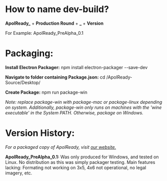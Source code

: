 # How to name dev-build?

**ApolReady_** + **Production Round** + **_** + **Version**

For Example: ApolReady_PreAlpha_0.1

# Packaging:

**Install Electron Packager:** npm install electron-packager --save-dev

**Navigate to folder containing Package.json:** cd /ApolReady-Source/Desktop/

**Create Package:** npm run package-win

*Note: replace package-win with package-mac or package-linux depending on system. Additionally, package-win only runs on machines with the 'wine executable' in the System PATH. Otherwise, package on Windows.*

# Version History:

*For a packaged copy of ApolReady, visit [our website.](https://Aaron-Mann.github.io/ApolReady)*

**ApolReady_PreAlpha_0.1:** Was only produced for Windows, and tested on Linux. No distribution as this was simply packager testing. Main features lacking: Formating not working on 3x5, 4x6 not operational, no legal imagery, etc.
